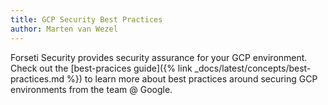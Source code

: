 ```yaml
---
title: GCP Security Best Practices
author: Marten van Wezel
---
```

Forseti Security provides security assurance for your GCP environment. Check out
the [best-pracices guide]({% link _docs/latest/concepts/best-practices.md %})
to learn more about best practices around securing GCP
environments from the team @ Google.
